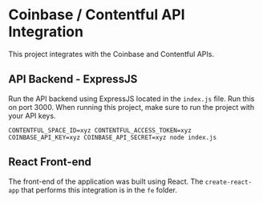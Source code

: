 # Coinbase / Contentful API Integration

This project integrates with the Coinbase and Contentful APIs. 

## API Backend - ExpressJS

Run the API backend using ExpressJS located in the `index.js` file.  Run this on port 3000.  When running this project, make sure to run the project with your API keys.

```
CONTENTFUL_SPACE_ID=xyz CONTENTFUL_ACCESS_TOKEN=xyz COINBASE_API_KEY=xyz COINBASE_API_SECRET=xyz node index.js
```

## React Front-end

The front-end of the application was built using React.  The `create-react-app` that performs this integration is in the `fe` folder.